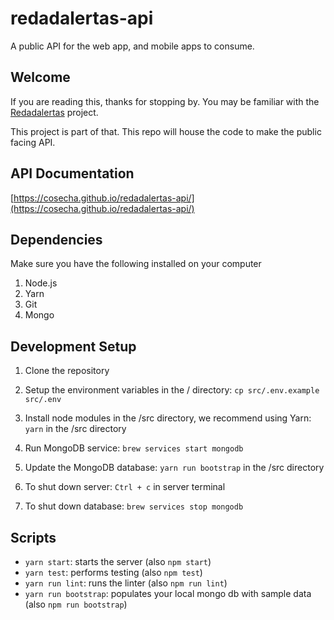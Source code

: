 # redadalertas-api
A public API for the web app, and mobile apps to consume.

## Welcome

If you are reading this, thanks for stopping by. You may be familiar with the [Redadalertas](http://github.com/cosecha/redadalertas) project.

This project is part of that. This repo will house the code to make the public facing API.

## API Documentation

[https://cosecha.github.io/redadalertas-api/](https://cosecha.github.io/redadalertas-api/)

## Dependencies

Make sure you have the following installed on your computer

1. Node.js
1. Yarn
1. Git
1. Mongo

## Development Setup

1. Clone the repository
1. Setup the environment variables in the / directory: `cp src/.env.example src/.env`
1. Install node modules in the /src directory, we recommend using Yarn: `yarn` in the /src directory
1. Run MongoDB service: `brew services start mongodb`
1. Update the MongoDB database: `yarn run bootstrap` in the /src directory

1. To shut down server: `Ctrl + c` in server terminal
1. To shut down database: `brew services stop mongodb`

## Scripts

* `yarn start`: starts the server (also `npm start`)
* `yarn test`: performs testing (also `npm test`)
* `yarn run lint`: runs the linter (also `npm run lint`)
* `yarn run bootstrap`: populates your local mongo db with sample data (also `npm run bootstrap`)
